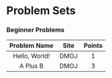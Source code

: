 # Problem Sets

### Beginner Problems
| Problem Name  | Site | Points |
|:-------------:|:----:|:------:|
| Hello, World! | DMOJ |    1   |
|   A Plus B    | DMOJ |    3   |
